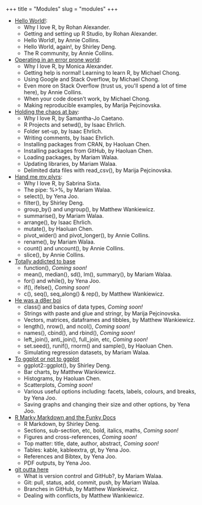 +++
title = "Modules"
slug = "modules"
+++

- [Hello World!](https://rohanalexander.shinyapps.io/hello_world/):
  - Why I love R, by Rohan Alexander.
  - Getting and setting up R Studio, by Rohan Alexander.
  - Hello World!, by Annie Collins.
  - Hello World, again!, by Shirley Deng.
  - The R community, by Annie Collins.
- [Operating in an error prone world](https://rohanalexander.shinyapps.io/operating_in_an_error_prone_world/):
  - Why I love R, by Monica Alexander.
  - Getting help is normal! Learning to learn R, by Michael Chong.
  - Using Google and Stack Overflow, by Michael Chong.
  - Even more on Stack Overflow (trust us, you'll spend a lot of time here), by Annie Collins.
  - When your code doesn’t work, by Michael Chong.
  - Making reproducible examples, by Marija Pejcinovska.
- [Holding the chaos at bay](https://rohanalexander.shinyapps.io/holding_the_chaos_at_bay/):
  - Why I love R, by Samantha-Jo Caetano.
  - R Projects and setwd(), by Isaac Ehrlich.
  - Folder set-up, by Isaac Ehrlich.
  - Writing comments, by Isaac Ehrlich.
  - Installing packages from CRAN, by Haoluan Chen.
  - Installing packages from GitHub, by Haoluan Chen.
  - Loading packages, by Mariam Walaa.
  - Updating libraries, by Mariam Walaa.
  - Delimited data files with read_csv(), by Marija Pejcinovska.
- [Hand me my plyrs](https://rohanalexander.shinyapps.io/hand_me_my_plyrs/):
  - Why I love R, by Sabrina Sixta.
  - The pipe: %>%, by Mariam Walaa.
  - select(), by Yena Joo.
  - filter(), by Shirley Deng.
  - group_by() and ungroup(), by Matthew Wankiewicz.
  - summarise(), by Mariam Walaa.
  - arrange(), by Isaac Ehrlich.
  - mutate(), by Haoluan Chen.
  - pivot_wider() and pivot_longer(), by Annie Collins.
  - rename(), by Mariam Walaa.
  - count() and uncount(), by Annie Collins.
  - slice(), by Annie Collins.
- [Totally addicted to base](https://rohanalexander.shinyapps.io/totally_addicted_to_base/)
  - function(), *Coming soon!*
  - mean(), median(), sd(), lm(), summary(), by Mariam Walaa.
  - for() and while(), by Yena Joo.
  - if(), ifelse(), *Coming soon!*
  - c(), seq(), seq_along() & rep(), by Matthew Wankiewicz.
- [He was a d8er boi](https://rohanalexander.shinyapps.io/he_was_a_d8er_boi/)
  - class() and basics of data types,  *Coming soon!*
  - Strings with paste and glue and stringr, by Marija Pejcinovska.
  - Vectors, matrices, dataframes and tibbles, by Matthew Wankiewicz.
  - length(), nrow(), and ncol(), *Coming soon!*
  - names(), cbind(), and rbind(), *Coming soon!*
  - left_join(), anti_join(), full_join, etc, *Coming soon!*
  - set.seed(), runif(), rnorm() and sample(), by Haoluan Chen.
  - Simulating regression datasets, by Mariam Walaa.
- [To ggplot or not to ggplot](https://rohanalexander.shinyapps.io/to_ggplot_or_not_to_ggplot/)
  - ggplot2::ggplot(), by Shirley Deng.
  - Bar charts, by Matthew Wankiewicz.
  - Histograms, by Haoluan Chen.
  - Scatterplots, *Coming soon!*
  - Various useful options including: facets, labels, colours, and breaks, by Yena Joo.
  - Saving graphs and changing their size and other options, by Yena Joo.
- [R Marky Markdown and the Funky Docs](https://rohanalexander.shinyapps.io/r_marky_markdown_and_the_funky_docs/)
  - R Markdown, by Shirley Deng.
  - Sections, sub-section, etc, bold, italics, maths, *Coming soon!*
  - Figures and cross-references, *Coming soon!*
  - Top matter: title, date, author, abstract, *Coming soon!*
  - Tables: kable, kableextra, gt, by Yena Joo.
  - References and Bibtex, by Yena Joo.
  - PDF outputs, by Yena Joo.
- [git outta here](https://rohanalexander.shinyapps.io/git_outta_here/)
  - What is version control and GitHub?, by Mariam Walaa.
  - Git: pull, status, add, commit, push, by Mariam Walaa.
  - Branches in GitHub, by Matthew Wankiewicz.
  - Dealing with conflicts, by Matthew Wankiewicz.

  
